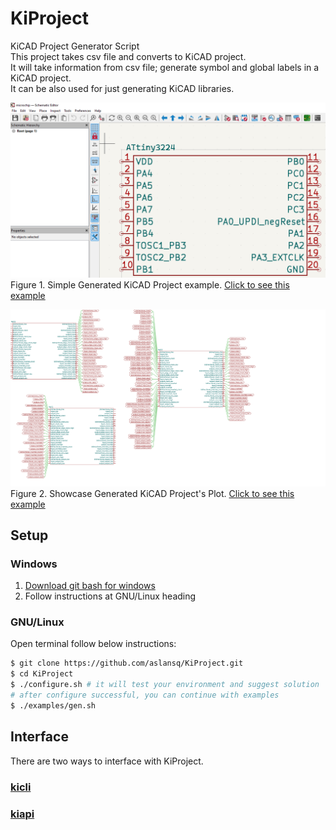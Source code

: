 # KiProject
KiCAD Project Generator Script  
This project takes csv file and converts to KiCAD project.  
It will take information from csv file; generate symbol and global labels in a KiCAD project.  
It can be also used for just generating KiCAD libraries.  
  
![MicrochipProject](./doc/img/schEditMicrochipProject.PNG "MicrochipProject")  
Figure 1. Simple Generated KiCAD Project example. [Click to see this example](./examples/microchip.csv)
  
![ShowcaseProject](./doc/img/showcase.svg "ShowcaseProject")  
Figure 2. Showcase Generated KiCAD Project's Plot. [Click to see this example](./examples/showcase.py)
  
## Setup

### Windows
1. [Download git bash for windows](https://git-scm.com/downloads/win)
2. Follow instructions at GNU/Linux heading

### GNU/Linux  
Open terminal follow below instructions:  
```bash
$ git clone https://github.com/aslansq/KiProject.git
$ cd KiProject
$ ./configure.sh # it will test your environment and suggest solution
# after configure successful, you can continue with examples
$ ./examples/gen.sh
```
  
## Interface
There are two ways to interface with KiProject.  
  
### [kicli](./doc/kicli.md)

### [kiapi](./doc/kiapi.md)

[comment]: <> (SEO optimizations)
[comment]: <> (generate KiCAD symbols from csv)
[comment]: <> (generate symbols csv)
[comment]: <> (generate KiCAD project from csv)
[comment]: <> (generate KiCAD library from csv)
[comment]: <> (generate KiCAD libraries from csv)


